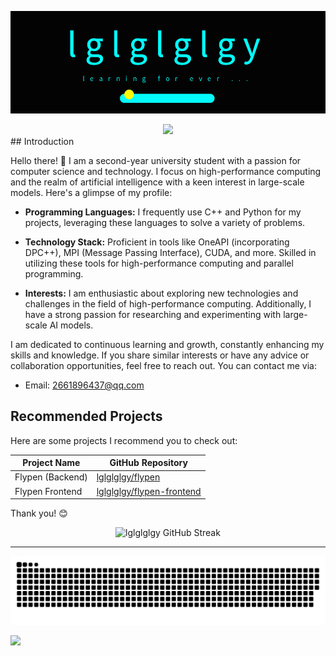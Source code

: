 

![Banner GitHub](lglglglgy.gif)




<div align="center">
  <img src="https://api.visitorbadge.io/api/visitors?path=https%3A%2F%2Fgithub.com%2Flglglglgy%2Flglglglgy&label=VISITORS&labelColor=%23000&countColor=%230A0209" />
</div>
## Introduction

Hello there! 👋 I am a second-year university student with a passion for computer science and technology. I focus on high-performance computing and the realm of artificial intelligence with a keen interest in large-scale models. Here's a glimpse of my profile:

- **Programming Languages:** I frequently use C++ and Python for my projects, leveraging these languages to solve a variety of problems.

- **Technology Stack:** Proficient in tools like OneAPI (incorporating DPC++), MPI (Message Passing Interface), CUDA, and more. Skilled in utilizing these tools for high-performance computing and parallel programming.

- **Interests:** I am enthusiastic about exploring new technologies and challenges in the field of high-performance computing. Additionally, I have a strong passion for researching and experimenting with large-scale AI models.

I am dedicated to continuous learning and growth, constantly enhancing my skills and knowledge. If you share similar interests or have any advice or collaboration opportunities, feel free to reach out. You can contact me via:

- Email: [2661896437@qq.com](mailto:2661896437@qq.com)


## Recommended Projects

Here are some projects I recommend you to check out:
<div align="center">

| Project Name                                             | GitHub Repository                                         |
|---------------------------------------------------------|------------------------------------------------------------|
| Flypen (Backend)                                         | [lglglglgy/flypen](https://github.com/lglglglgy/flypen)   |
| Flypen Frontend                                          | [lglglglgy/flypen-frontend](https://github.com/lglglglgy/flypen-frontend) |

</div>
Thank you! 😊

<div align="center">

 ![lglglglgy GitHub Streak](https://github-readme-streak-stats.herokuapp.com/?user=lglglglgy&theme=tokyonight&theme=icegray&border_radius=8) 

</div>

<hr>


![Snake animation Contribution Graph](https://raw.githubusercontent.com/lglglglgy/lglglglgy/output/github-contribution-grid-snake.svg)

<img src="https://www.animatedimages.org/data/media/562/animated-line-image-0184.gif" width="1920" />
 

